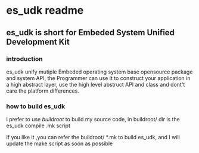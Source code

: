 es_udk readme
=========================
es_udk is short for Embeded System Unified Development Kit
----------------------------------------------------------------
### introduction
es_udk unify mutiple Embeded operating system base opensource package and system
API, the Programmer can use it to construct your application in a high abstract
layer, use the high level abstruct API and class and dont't care the platform 
differences.

### how to build es_udk

I prefer to use *buildroot* to build my source code,
in buildroot/ dir is the es_udk compile .mk script

If you like it ,you can refer the buildroot/ \*.mk to build
es_udk, and I will update the make script as soon as possible
